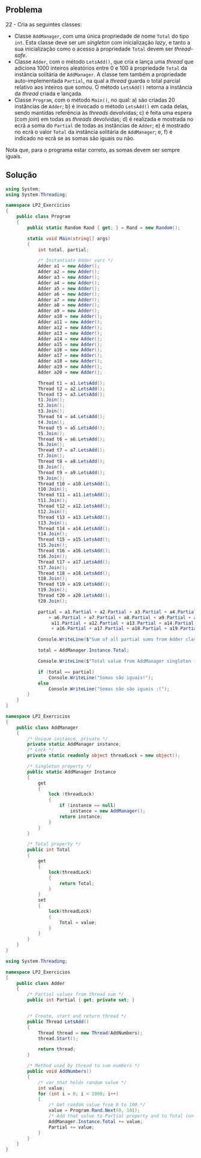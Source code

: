 ## Problema

22 - Cria as seguintes classes:

*   Classe `AddManager`, com uma única propriedade de nome `Total` do tipo
    `int`. Esta classe deve ser um _singleton_ com inicialização _lazy_, e
    tanto a sua inicialização como o acesso à propriedade `Total` devem ser
    _thread-safe_.
*   Classe `Adder`, com o método `LetsAdd()`, que cria e lança uma _thread_ que
    adiciona 1000 inteiros aleatórios entre 0 e 100 à propriedade `Total` da
    instância solitária de `AddManager`. A classe tem também a propriedade
    auto-implementada `Partial`, na qual a _thread_ guarda o total parcial
    relativo aos inteiros que somou. O método `LetsAdd()` retorna a instância
    da _thread_ criada e lançada.
*   Classe `Program`, com o método `Main()`, no qual: a) são criadas 20
    instâncias de `Adder`; b) é invocado o método `LetsAdd()` em cada delas,
    sendo mantidas referência às _threads_ devolvidas; c) é feita uma espera
    (com _join_) em todas as _threads_ devolvidas; d) é realizada e mostrada no
    ecrã a soma do `Partial` de todas as instâncias de `Adder`; e) é mostrado
    no ecrã o valor `Total` da instância solitária de `AddManager`; e, f) é
    indicado no ecrã se as somas são iguais ou não.

Nota que, para o programa estar correto, as somas devem ser sempre iguais.

## Solução

```cs
using System;
using System.Threading;

namespace LP2_Exercicios
{
    public class Program
    {
        public static Random Rand { get; } = Rand = new Random();

        static void Main(string[] args)
        {
            int total, partial;

            /* Instantiate Adder vars */
            Adder a1 = new Adder();
            Adder a2 = new Adder();
            Adder a3 = new Adder();
            Adder a4 = new Adder();
            Adder a5 = new Adder();
            Adder a6 = new Adder();
            Adder a7 = new Adder();
            Adder a8 = new Adder();
            Adder a9 = new Adder();
            Adder a10 = new Adder();
            Adder a11 = new Adder();
            Adder a12 = new Adder();
            Adder a13 = new Adder();
            Adder a14 = new Adder();
            Adder a15 = new Adder();
            Adder a16 = new Adder();
            Adder a17 = new Adder();
            Adder a18 = new Adder();
            Adder a19 = new Adder();
            Adder a20 = new Adder();

            Thread t1 = a1.LetsAdd();
            Thread t2 = a2.LetsAdd();
            Thread t3 = a3.LetsAdd();
            t1.Join();
            t2.Join();
            t3.Join();
            Thread t4 = a4.LetsAdd();
            t4.Join();
            Thread t5 = a5.LetsAdd();
            t5.Join();
            Thread t6 = a6.LetsAdd();
            t6.Join();
            Thread t7 = a7.LetsAdd();
            t7.Join();
            Thread t8 = a8.LetsAdd();
            t8.Join();
            Thread t9 = a9.LetsAdd();
            t9.Join();
            Thread t10 = a10.LetsAdd();
            t10.Join();
            Thread t11 = a11.LetsAdd();
            t11.Join();
            Thread t12 = a12.LetsAdd();
            t12.Join();
            Thread t13 = a13.LetsAdd();
            t13.Join();
            Thread t14 = a14.LetsAdd();
            t14.Join();
            Thread t15 = a15.LetsAdd();
            t15.Join();
            Thread t16 = a16.LetsAdd();
            t16.Join();
            Thread t17 = a17.LetsAdd();
            t17.Join();
            Thread t18 = a18.LetsAdd();
            t18.Join();
            Thread t19 = a19.LetsAdd();
            t19.Join();
            Thread t20 = a20.LetsAdd();
            t20.Join();

            partial = a1.Partial + a2.Partial + a3.Partial + a4.Partial + a5.Partial
                + a6.Partial + a7.Partial + a8.Partial + a9.Partial + a10.Partial +
                 a11.Partial + a12.Partial + a13.Partial + a14.Partial + a15.Partial
                 + a16.Partial + a17.Partial + a18.Partial + a19.Partial + a20.Partial;

            Console.WriteLine($"Sum of all partial sums from Adder classes: {partial}");

            total = AddManager.Instance.Total;

            Console.WriteLine($"Total value from AddManager singleton instance: {total}");

            if (total == partial)
                Console.WriteLine("Somas são iguais!");
            else
                Console.WriteLine("Somas não são iguais :(");
        }
    }
}
```

```cs
namespace LP2_Exercicios
{
    public class AddManager
    {
        /* Unique instance, private */
        private static AddManager instance;
        /* Lock */
        private static readonly object threadLock = new object();

        /* Singleton property */
        public static AddManager Instance
        {
            get
            {
                lock (threadLock)
                {
                    if (instance == null)
                        instance = new AddManager();
                    return instance;
                }
            }
        }

        /* Total property */
        public int Total
        {
            get
            {
                lock(threadLock)
                {
                    return Total;
                }
            }
            set
            {
                lock(threadLock)
                {
                    Total = value;
                }
            }
        }
    }
}
```

```cs
using System.Threading;

namespace LP2_Exercicios
{
    public class Adder
    {
        /* Partial values from thread sum */
        public int Partial { get; private set; }


        /* Create, start and return thread */
        public Thread LetsAdd()
        {
            Thread thread = new Thread(AddNumbers);
            thread.Start();

            return thread;
        }

        /* Method used by thread to sum numbers */
        public void AddNumbers()
        {
            /* var that holds random value */
            int value;
            for (int i = 0; i < 1000; i++)
            {
                /* Get random value from 0 to 100 */
                value = Program.Rand.Next(0, 101);
                /* Add that value to Partial property and to Total (on singleton class) */
                AddManager.Instance.Total += value;
                Partial += value;
            }
        }
    }
}
```